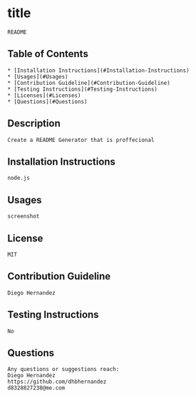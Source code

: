  # title
    README

## Table of Contents
    * [Installation Instructions](#Installation-Instructions)
    * [Usages](#Usages)
    * [Contribution Guideline](#Contribution-Guideline)
    * [Testing Instructions](#Testing-Instructions)
    * [Licenses](#Licenses)
    * [Questions](#Questions)

## Description 
    Create a README Generator that is proffecional
## Installation Instructions
    node.js
## Usages 
    screenshot
## License
    MIT
## Contribution Guideline
    Diego Hernandez
## Testing Instructions
    No
## Questions
    Any questions or suggestions reach:
    Diego Hernandez
    https://github.com/dhbhernandez
    d8328827238@me.com
        


        